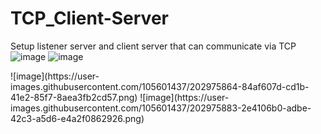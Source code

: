# TCP_Client-Server
Setup listener server and client server that can communicate via TCP
![image](https://user-images.githubusercontent.com/105601437/202976022-deb2adc0-7d56-45c5-bd2f-ed36bb5624d0.png)
![image](https://user-images.githubusercontent.com/105601437/202975834-18e5c230-341c-4294-ab9a-7e3aa1aa0900.png)
<p></p>
![image](https://user-images.githubusercontent.com/105601437/202975864-84af607d-cd1b-41e2-85f7-8aea3fb2cd57.png)
![image](https://user-images.githubusercontent.com/105601437/202975883-2e4106b0-adbe-42c3-a5d6-e4a2f0862926.png)
